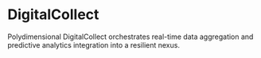# DigitalCollect
Polydimensional DigitalCollect orchestrates real-time data aggregation and predictive analytics integration into a resilient nexus.

